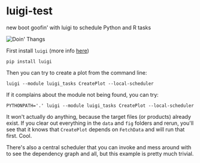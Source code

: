 # luigi-test
new boot goofin' with luigi to schedule Python and R tasks

![Doin' Thangs](https://img.discogs.com/4CuTJ1wi-xQtzsmuhijlbaVbhNo=/fit-in/600x579/filters:strip_icc():format(jpeg):mode_rgb():quality(90)/discogs-images/R-1491773-1550557303-7099.png.jpg)

First install `luigi` (more info [here](https://luigi.readthedocs.io/en/stable/))
```
pip install luigi
```

Then you can try to create a plot from the command line:
```
luigi --module luigi_tasks CreatePlot --local-scheduler
```

If it complains about the module not being found, you can try:
```
PYTHONPATH='.' luigi --module luigi_tasks CreatePlot --local-scheduler
```

It won't actually do anything, because the target files (or products) already exist. If you clear out everything in the `data` and `fig` folders and rerun, you'll see that it knows that `CreatePlot` depends on `FetchData` and will run that first. Cool.

There's also a central scheduler that you can invoke and mess around with to see the dependency graph and all, but this example is pretty much trivial.
